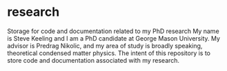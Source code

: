 # research
Storage for code and documentation related to my PhD research
My name is Steve Keeling and I am  a PhD candidate at George Mason University.  My advisor is Predrag Nikolic, and my area of study is broadly speaking, theoretical condensed matter physics.  The intent of this repository is to store code and documentation associated with my research.
